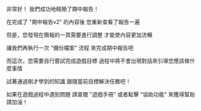 非常好！
我們成功地精簡了期中報告！

在完成了 "期中報告v2" 的內容後
您重新查看了報告一遍

但是，您發現在簡報的一頁需要進行調整
才能使內容更加流暢

讓我們再執行一次 "備份檔案" 流程
來完成期中報告吧

而這次，您需要自行嘗試完成遊戲目標
過程中將不會出現對話來引導您應該做什麼事情

試著通過剛才學到的知識
跟隨當前目標解決任務吧！

如果在遊戲過程中遇到問題
請查閱 "遊戲手冊" 或者點擊 "協助功能" 來獲得幫助
請加油！